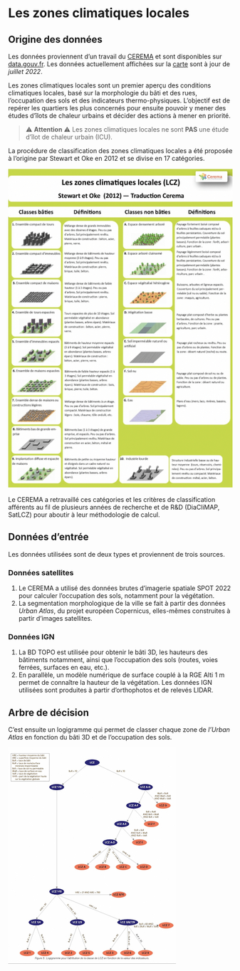 # Les zones climatiques locales

## Origine des données

Les données proviennent d’un travail du [CEREMA](https://www.cerema.fr/fr/actualites/cerema-publie-nouvelles-donnees-surchauffe-urbaine) et sont disponibles sur [data.gouv.fr](https://www.data.gouv.fr/fr/datasets/cartographie-des-zones-climatiques-locales-lcz-de-83-aires-urbaines-de-plus-de-50-000-habitants-2022/).
Les données actuellement affichées sur la [carte](https://carte.iarbre.fr/lcz) sont à jour de _juillet 2022_.

Les zones climatiques locales sont un premier aperçu des conditions climatiques locales, basé sur la morphologie du bâti et des rues, l’occupation des sols et des indicateurs thermo-physiques. L’objectif est de repérer les quartiers les plus concernés pour ensuite pouvoir y mener des études d’îlots de chaleur urbains et décider des actions à mener en priorité.

> ⚠️ **Attention** ⚠️ Les zones climatiques locales ne sont **PAS** une étude d’îlot de chaleur urbain (ICU).

La procédure de classification des zones climatiques locales a été proposée à l’origine par Stewart et Oke en 2012 et se divise en 17 catégories.

![Les 17 LCZs](../assets/images/lcz/stewardoke.jpg)

Le CEREMA a retravaillé ces catégories et les critères de classification afférents au fil de plusieurs années de recherche et de R&D (DiaCliMAP, SatLCZ) pour aboutir à leur méthodologie de calcul.

## Données d’entrée

Les données utilisées sont de deux types et proviennent de trois sources.

### Données satellites

1. Le CEREMA a utilisé des données brutes d’imagerie spatiale SPOT 2022 pour calculer l’occupation des sols, notamment pour la végétation.
2. La segmentation morphologique de la ville se fait à partir des données _Urban Atlas_, du projet européen Copernicus, elles-mêmes construites à partir d’images satellites.

### Données IGN

1. La BD TOPO est utilisée pour obtenir le bâti 3D, les hauteurs des bâtiments notamment, ainsi que l’occupation des sols (routes, voies ferrées, surfaces en eau, etc.).
2. En parallèle, un modèle numérique de surface couplé à la RGE Alti 1 m permet de connaître la hauteur de la végétation.
   Les données IGN utilisées sont produites à partir d’orthophotos et de relevés LIDAR.

## Arbre de décision

C’est ensuite un logigramme qui permet de classer chaque zone de _l’Urban Atlas_ en fonction du bâti 3D et de l’occupation des sols.

![Arbre LCZ CEREMA](../assets/images/lcz/arbre.jpg)
